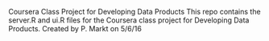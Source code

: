 Coursera Class Project for Developing Data Products
This repo contains the server.R and ui.R files for the Coursera class project for Developing Data Products. 
Created by P. Markt on 5/6/16
